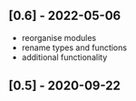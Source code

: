 ## [0.6] - 2022-05-06
- reorganise modules
- rename types and functions
- additional functionality

## [0.5] - 2020-09-22
